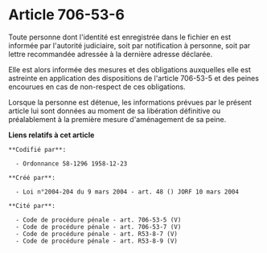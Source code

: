 # Article 706-53-6

Toute personne dont l'identité est enregistrée dans le fichier en est informée par l'autorité judiciaire, soit par
notification à personne, soit par lettre recommandée adressée à la dernière adresse déclarée.

Elle est alors informée des mesures et des obligations auxquelles elle est astreinte en application des dispositions de
l'article 706-53-5 et des peines encourues en cas de non-respect de ces obligations.

Lorsque la personne est détenue, les informations prévues par le présent article lui sont données au moment de sa libération
définitive ou préalablement à la première mesure d'aménagement de sa peine.

**Liens relatifs à cet article**

	**Codifié par**:

	  - Ordonnance 58-1296 1958-12-23

	**Créé par**:

	  - Loi n°2004-204 du 9 mars 2004 - art. 48 () JORF 10 mars 2004

	**Cité par**:

	  - Code de procédure pénale - art. 706-53-5 (V)
	  - Code de procédure pénale - art. 706-53-7 (V)
	  - Code de procédure pénale - art. R53-8-7 (V)
	  - Code de procédure pénale - art. R53-8-9 (V)

